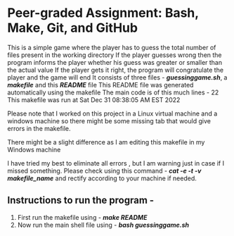 # Peer-graded Assignment: Bash, Make, Git, and GitHub
This is a simple game where the player has to guess the total number of files present in the working directory
If the player guesses wrong then the program informs the player whether his guess was greater or smaller than the actual value
If the player gets it right, the program will congratulate the player and the game will end
It consists of three files - ***guessinggame.sh***, a ***makefile*** and this ***README*** file
This README file was generated automatically using the makefile
The main code is of this much lines -
22
This makefile was run at
Sat Dec 31 08:38:05 AM EST 2022

Please note that I worked on this project in a Linux virtual machine and a windows machine so there might be some missing tab that would give errors in the makefile.

There might be a slight difference as I am editing this makefile in my Windows machine

I have tried my best to eliminate all errors , but I am warning just in case if I missed something.
Please check using this command - ***cat -e -t -v makefile_name*** and rectify according to your machine if needed.
 
## Instructions to run the program -
1. First run the makefile using - ***make README***
2. Now run the main shell file using - ***bash guessinggame.sh***
